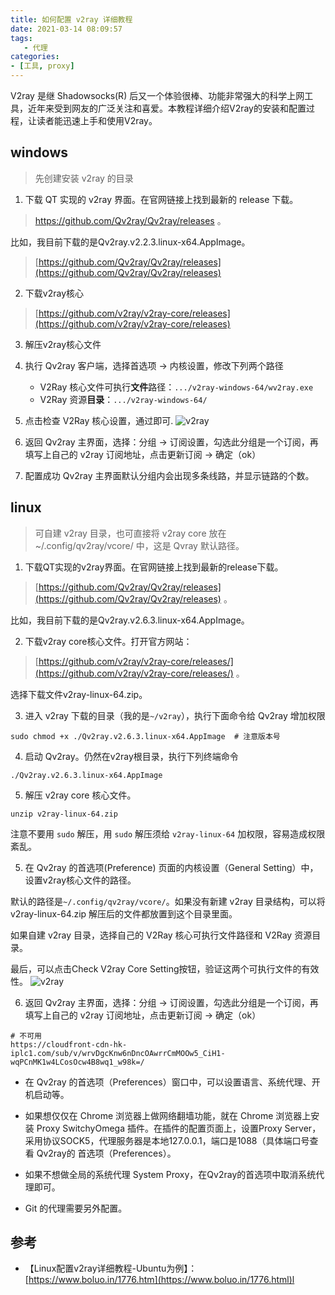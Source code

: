 ```yaml
---
title: 如何配置 v2ray 详细教程
date: 2021-03-14 08:09:57
tags: 
   - 代理
categories: 
- [工具, proxy]
---
```


V2ray 是继 Shadowsocks(R) 后又一个体验很棒、功能非常强大的科学上网工具，近年来受到网友的广泛关注和喜爱。本教程详细介绍V2ray的安装和配置过程，让读者能迅速上手和使用V2ray。

<!--more-->

## windows

> 先创建安装 v2ray 的目录

1. 下载 QT 实现的 v2ray 界面。在官网链接上找到最新的 release 下载。
> https://github.com/Qv2ray/Qv2ray/releases 。

比如，我目前下载的是Qv2ray.v2.2.3.linux-x64.AppImage。
> [https://github.com/Qv2ray/Qv2ray/releases](https://github.com/Qv2ray/Qv2ray/releases)

2. 下载v2ray核心
> [https://github.com/v2ray/v2ray-core/releases](https://github.com/v2ray/v2ray-core/releases)

3. 解压v2ray核心文件

4. 执行 Qv2ray 客户端，选择首选项 -> 内核设置，修改下列两个路径
   - V2Ray 核心文件可执行**文件**路径：`.../v2ray-windows-64/wv2ray.exe`
   - V2Ray 资源**目录**：`.../v2ray-windows-64/`

5. 点击检查 V2Ray 核心设置，通过即可.
   ![v2ray](https://cdn.jsdelivr.net/gh/cs-cshi/image-host/softwares/v2ray_settings.png)

6. 返回 Qv2ray 主界面，选择：分组 -> 订阅设置，勾选此分组是一个订阅，再填写上自己的 v2ray 订阅地址，点击更新订阅 -> 确定（ok）

7. 配置成功 Qv2ray 主界面默认分组内会出现多条线路，并显示链路的个数。

## linux
> 可自建 v2ray 目录，也可直接将 v2ray core 放在 ~/.config/qv2ray/vcore/ 中，这是 Qvray 默认路径。

1. 下载QT实现的v2ray界面。在官网链接上找到最新的release下载。
> [https://github.com/Qv2ray/Qv2ray/releases](https://github.com/Qv2ray/Qv2ray/releases) 。

比如，我目前下载的是Qv2ray.v2.6.3.linux-x64.AppImage。

2. 下载v2ray core核心文件。打开官方网站：
> [https://github.com/v2ray/v2ray-core/releases/](https://github.com/v2ray/v2ray-core/releases/) 。

选择下载文件v2ray-linux-64.zip。

3. 进入 v2ray 下载的目录（我的是`~/v2ray`），执行下面命令给 Qv2ray 增加权限
```shell
sudo chmod +x ./Qv2ray.v2.6.3.linux-x64.AppImage  # 注意版本号
```

4. 启动 Qv2ray。仍然在v2ray根目录，执行下列终端命令
```shell
./Qv2ray.v2.6.3.linux-x64.AppImage
```

5. 解压 v2ray core 核心文件。
```
unzip v2ray-linux-64.zip
```

注意不要用 `sudo` 解压，用 `sudo` 解压须给 `v2ray-linux-64` 加权限，容易造成权限紊乱。

5. 在 Qv2ray 的首选项(Preference) 页面的内核设置（General Setting）中，设置v2ray核心文件的路径。

默认的路径是`~/.config/qv2ray/vcore/`。如果没有新建 v2ray 目录结构，可以将 v2ray-linux-64.zip 解压后的文件都放置到这个目录里面。

如果自建 v2ray 目录，选择自己的 V2Ray 核心可执行文件路径和 V2Ray 资源目录。

最后，可以点击Check V2ray Core Setting按钮，验证这两个可执行文件的有效性。
   ![v2ray](https://cdn.jsdelivr.net/gh/cs-cshi/image-host/softwares/v2ray_linux_settings.png)

6. 返回 Qv2ray 主界面，选择：分组 -> 订阅设置，勾选此分组是一个订阅，再填写上自己的 v2ray 订阅地址，点击更新订阅 -> 确定（ok）
```
# 不可用
https://cloudfront-cdn-hk-iplc1.com/sub/v/wrvDgcKnw6nDncOAwrrCmMOOw5_CiH1-wqPCnMK1w4LCosOcw4B8wq1_w98k=/
```

- 在 Qv2ray 的首选项（Preferences）窗口中，可以设置语言、系统代理、开机启动等。

- 如果想仅仅在 Chrome 浏览器上做网络翻墙功能，就在 Chrome 浏览器上安装 Proxy SwitchyOmega 插件。在插件的配置页面上，设置Proxy Server，采用协议SOCK5，代理服务器是本地127.0.0.1，端口是1088（具体端口号查看 Qv2ray的 首选项（Preferences）。

- 如果不想做全局的系统代理 System Proxy，在Qv2ray的首选项中取消系统代理即可。

- Git 的代理需要另外配置。

## 参考
- 【Linux配置v2ray详细教程-Ubuntu为例】：[https://www.boluo.in/1776.htm](https://www.boluo.in/1776.html)l